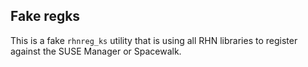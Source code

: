 ## Fake regks

This is a fake `rhnreg_ks` utility that is using all RHN libraries to register against the SUSE Manager or Spacewalk.

